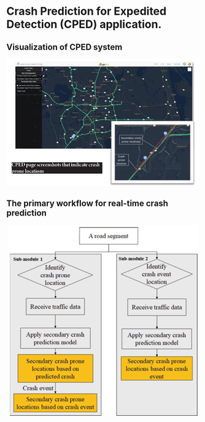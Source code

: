 # Crash Prediction for Expedited Detection (CPED) application.

## Visualization of CPED system 
![alt text][cped]

[cped]: https://github.com/dwang181/CPED/blob/main/Figures/Main.PNG

## The primary workflow for real-time crash prediction
<p align="center">
<img src= "https://github.com/dwang181/CPED/blob/main/Figures/Modules.PNG" height="500">
<p>


